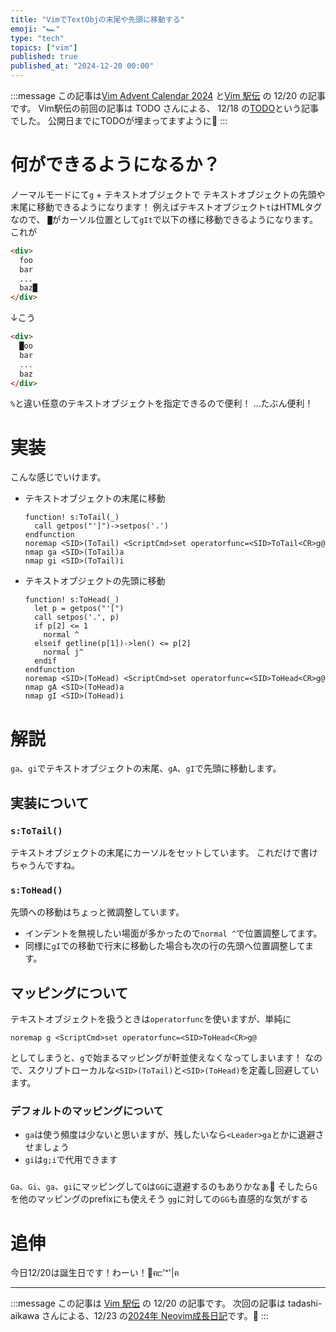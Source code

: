 ```yaml
---
title: "VimでTextObjの末尾や先頭に移動する"
emoji: "🏎️"
type: "tech"
topics: ["vim"]
published: true
published_at: "2024-12-20 00:00"
---
```


:::message
この記事は[Vim Advent Calendar 2024](https://adventar.org/calendars/10040) と[Vim 駅伝](https://vim-jp.org/ekiden/) の 12/20 の記事です。
Vim駅伝の前回の記事は TODO さんによる、 12/18 の[TODO](TODO)という記事でした。
公開日までにTODOが埋まってますように🙏
:::

# 何ができるようになるか？
ノーマルモードにて`g` + テキストオブジェクトで
テキストオブジェクトの先頭や末尾に移動できるようになります！
例えばテキストオブジェクト`t`はHTMLタグなので、
`█`がカーソル位置として`gIt`で以下の様に移動できるようになります。
これが
```html
<div>
  foo
  bar
  ...
  baz█
</div>
```

↓こう

```html
<div>
  █oo
  bar
  ...
  baz
</div>
```

`%`と違い任意のテキストオブジェクトを指定できるので便利！
…たぶん便利！

# 実装
こんな感じでいけます。
- テキストオブジェクトの末尾に移動
  ```vim
  function! s:ToTail(_)
    call getpos("']")->setpos('.')
  endfunction
  noremap <SID>(ToTail) <ScriptCmd>set operatorfunc=<SID>ToTail<CR>g@
  nmap ga <SID>(ToTail)a
  nmap gi <SID>(ToTail)i
  ```

- テキストオブジェクトの先頭に移動
  ```vim
  function! s:ToHead(_)
    let p = getpos("'[")
    call setpos('.', p)
    if p[2] <= 1
      normal ^
    elseif getline(p[1])->len() <= p[2]
      normal j^
    endif
  endfunction
  noremap <SID>(ToHead) <ScriptCmd>set operatorfunc=<SID>ToHead<CR>g@
  nmap gA <SID>(ToHead)a
  nmap gI <SID>(ToHead)i
  ```

# 解説

`ga`、`gi`でテキストオブジェクトの末尾、`gA`、`gI`で先頭に移動します。

## 実装について
### `s:ToTail()`
テキストオブジェクトの末尾にカーソルをセットしています。
これだけで書けちゃうんですね。

### `s:ToHead()`
先頭への移動はちょっと微調整しています。
- インデントを無視したい場面が多かったので`normal ^`で位置調整してます。
- 同様に`gI`での移動で行末に移動した場合も次の行の先頭へ位置調整してます。

## マッピングについて
テキストオブジェクトを扱うときは`operatorfunc`を使いますが、単純に
```
noremap g <ScriptCmd>set operatorfunc=<SID>ToHead<CR>g@
```
としてしまうと、`g`で始まるマッピングが軒並使えなくなってしまいます！
なので、スクリプトローカルな`<SID>(ToTail)`と`<SID>(ToHead)`を定義し回避しています。

### デフォルトのマッピングについて
- `ga`は使う頻度は少ないと思いますが、残したいなら`<Leader>ga`とかに退避させましょう
- `gi`は`g;i`で代用できます

### 
`Ga`、`Gi`、`ga`、`gi`にマッピングして`G`は`GG`に退避するのもありかなぁ🤔
そしたら`G`を他のマッピングのprefixにも使えそう
`gg`に対しての`GG`も直感的な気がする

# 追伸
今日12/20は誕生日です！わーい！🎂ฅ⊏'ꣲ'|ฅ

----

:::message
この記事は [Vim 駅伝](https://vim-jp.org/ekiden/) の 12/20 の記事です。
次回の記事は tadashi-aikawa さんによる、12/23 の[2024年 Neovim成長日記](TODO)です。🏃
:::

